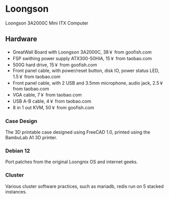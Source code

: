 # Loongson
Loongson 3A2000C Mini ITX Computer

## Hardware
- GreatWall Board with Loongson 3A2000C, 38￥ from goofish.com
- FSP swithing power supply ATX300-50HIA, 15￥ from taobao.com
- 500G hard drive, 15￥ from goofish.com
- Front panel cable, with power/reset button, disk IO, power status LED, 1.5￥ from taobao.com
- Front panel cable, with 2 USB and 3.5mm microphone, audio jack, 2.5￥ from taobao.com
- VGA cable, 7￥ from taobao.com
- USB A-B cable, 4￥ from taobao.com
- 8 in 1 out KVM, 50￥ from goofish.com

### Case Design
The 3D printable case designed using FreeCAD 1.0, printed using the BambuLab A1 3D printer.

### Debian 12
Port patches from the original Loongnix OS and internet geeks.

### Cluster
Various cluster software practices, such as mariadb, redis run on 5 stacked instances.
